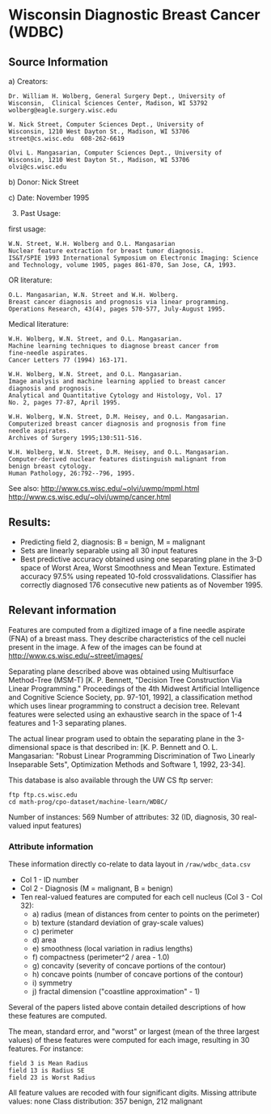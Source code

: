 # Wisconsin Diagnostic Breast Cancer (WDBC)

## Source Information
a) Creators:

	Dr. William H. Wolberg, General Surgery Dept., University of
	Wisconsin,  Clinical Sciences Center, Madison, WI 53792
	wolberg@eagle.surgery.wisc.edu

	W. Nick Street, Computer Sciences Dept., University of
	Wisconsin, 1210 West Dayton St., Madison, WI 53706
	street@cs.wisc.edu  608-262-6619

	Olvi L. Mangasarian, Computer Sciences Dept., University of
	Wisconsin, 1210 West Dayton St., Madison, WI 53706
	olvi@cs.wisc.edu

b) Donor: Nick Street

c) Date: November 1995

3. Past Usage:

first usage:

	W.N. Street, W.H. Wolberg and O.L. Mangasarian
	Nuclear feature extraction for breast tumor diagnosis.
	IS&T/SPIE 1993 International Symposium on Electronic Imaging: Science
	and Technology, volume 1905, pages 861-870, San Jose, CA, 1993.

OR literature:

	O.L. Mangasarian, W.N. Street and W.H. Wolberg.
	Breast cancer diagnosis and prognosis via linear programming.
	Operations Research, 43(4), pages 570-577, July-August 1995.

Medical literature:

	W.H. Wolberg, W.N. Street, and O.L. Mangasarian.
	Machine learning techniques to diagnose breast cancer from
	fine-needle aspirates.
	Cancer Letters 77 (1994) 163-171.

	W.H. Wolberg, W.N. Street, and O.L. Mangasarian.
	Image analysis and machine learning applied to breast cancer
	diagnosis and prognosis.
	Analytical and Quantitative Cytology and Histology, Vol. 17
	No. 2, pages 77-87, April 1995.

	W.H. Wolberg, W.N. Street, D.M. Heisey, and O.L. Mangasarian.
	Computerized breast cancer diagnosis and prognosis from fine
	needle aspirates.
	Archives of Surgery 1995;130:511-516.

	W.H. Wolberg, W.N. Street, D.M. Heisey, and O.L. Mangasarian.
	Computer-derived nuclear features distinguish malignant from
	benign breast cytology.
	Human Pathology, 26:792--796, 1995.

See also:
	http://www.cs.wisc.edu/~olvi/uwmp/mpml.html
	http://www.cs.wisc.edu/~olvi/uwmp/cancer.html

## Results:

- Predicting field 2, diagnosis: B = benign, M = malignant
- Sets are linearly separable using all 30 input features
- Best predictive accuracy obtained using one separating plane in the 3-D space of Worst Area, Worst Smoothness and Mean Texture.  Estimated accuracy 97.5% using repeated 10-fold crossvalidations.  Classifier has correctly diagnosed 176 consecutive new patients as of November 1995.

## Relevant information
Features are computed from a digitized image of a fine needle aspirate (FNA) of a breast mass. They describe characteristics of the cell nuclei present in the image. A few of the images can be found at http://www.cs.wisc.edu/~street/images/

Separating plane described above was obtained using Multisurface Method-Tree (MSM-T) [K. P. Bennett, "Decision Tree Construction Via Linear Programming." Proceedings of the 4th Midwest Artificial Intelligence and Cognitive Science Society, pp. 97-101, 1992], a classification method which uses linear programming to construct a decision tree.  Relevant features were selected using an exhaustive search in the space of 1-4 features and 1-3 separating planes.

The actual linear program used to obtain the separating plane in the 3-dimensional space is that described in: [K. P. Bennett and O. L. Mangasarian: "Robust Linear Programming Discrimination of Two Linearly Inseparable Sets", Optimization Methods and Software 1, 1992, 23-34].

This database is also available through the UW CS ftp server:

	ftp ftp.cs.wisc.edu
	cd math-prog/cpo-dataset/machine-learn/WDBC/

Number of instances: 569
Number of attributes: 32 (ID, diagnosis, 30 real-valued input features)

### Attribute information
These information directly co-relate to data layout in `/raw/wdbc_data.csv`
- Col 1 - ID number
- Col 2 - Diagnosis (M = malignant, B = benign)
- Ten real-valued features are computed for each cell nucleus (Col 3 - Col 32):
	- a) radius (mean of distances from center to points on the perimeter)
	- b) texture (standard deviation of gray-scale values)
	- c) perimeter
	- d) area
	- e) smoothness (local variation in radius lengths)
	- f) compactness (perimeter^2 / area - 1.0)
	- g) concavity (severity of concave portions of the contour)
	- h) concave points (number of concave portions of the contour)
	- i) symmetry
	- j) fractal dimension ("coastline approximation" - 1)

Several of the papers listed above contain detailed descriptions of
how these features are computed.

The mean, standard error, and "worst" or largest (mean of the three largest values) of these features were computed for each image, resulting in 30 features.
For instance:

	field 3 is Mean Radius
	field 13 is Radius SE
	field 23 is Worst Radius

All feature values are recoded with four significant digits.
Missing attribute values: none
Class distribution: 357 benign, 212 malignant
